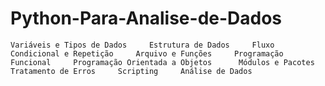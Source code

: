 # Python-Para-Analise-de-Dados
    Variáveis e Tipos de Dados     Estrutura de Dados     Fluxo Condicional e Repetição     Arquivo e Funções     Programação Funcional     Programação Orientada a Objetos      Módulos e Pacotes     Tratamento de Erros     Scripting     Análise de Dados
